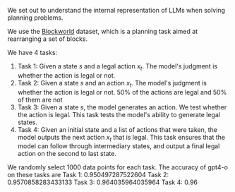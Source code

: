 We set out to understand the internal representation of LLMs when solving planning problems. 

We use the [Blockworld](https://huggingface.co/datasets/NanQiangHF/BlocksWorldTrainingDataFull3-8?row=5) dataset, which is a planning task aimed at rearranging a set of blocks.

We have 4 tasks:

1. Task 1: Given a state $s$ and a legal action $x_t$. The model's judgment is whether the action is legal or not. 
2. Task 2: Given a state $s$ and an action $x_t$. The model's judgment is whether the action is legal or not. 50% of the actions are legal and 50% of them are not
3. Task 3: Given a state $s$, the model generates an action. We test whether the action is legal. This task tests the model's ability to generate legal states.
4. Task 4: Given an initial state and a list of actions that were taken, the model outputs the next action $x_t$ that is legal. This task ensures that the model can follow through intermediary states, and output a final legal action on the second to last state.

We randomly select 1000 data points for each task. The accuracy of gpt4-o on these tasks are
Task 1: $0.950497287522604$
Task 2: $0.9570858283433133$
Task 3: $0.964035964035964$
Task 4: $0.96$

